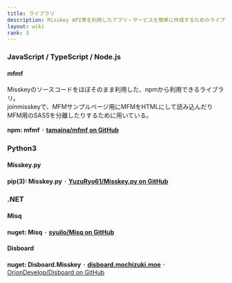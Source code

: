 ```yaml
---
title: ライブラリ
description: Misskey API等を利用したアプリ・サービスを簡単に作成するためのライブラリ一覧。
layout: wiki
rank: 3
---
```

### JavaScript / TypeScript / Node.js
#### mfmf
Misskeyのソースコードをほぼそのまま利用した、npmから利用できるライブラリ。  
joinmisskeyで、MFMサンプルページ用にMFMをHTMLにして読み込んだりMFM用のSASSを分離したりするために用いている。

**npm: mfmf** ･ **[tamaina/mfmf on GitHub](https://github.com/tamaina/mfmf)**

### Python3
#### Misskey.py
**pip(3): Misskey.py** ･ **[YuzuRyo61/Misskey.py on GitHub](https://github.com/YuzuRyo61/Misskey.py)**

### .NET
#### Misq
**nuget: Misq** ･ **[syuilo/Misq on GitHub](https://github.com/syuilo/Misq/)**

#### Disboard
**nuget: Disboard.Misskey** ･ **[disboard.mochizuki.moe](https://disboard.mochizuki.moe)** ･ [OrionDevelop/Disboard on GitHub](https://github.com/OrionDevelop/Disboard)